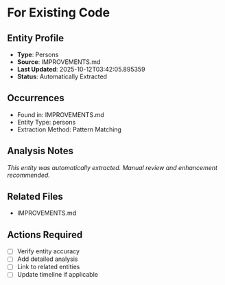 # For Existing Code

## Entity Profile
- **Type**: Persons
- **Source**: IMPROVEMENTS.md
- **Last Updated**: 2025-10-12T03:42:05.895359
- **Status**: Automatically Extracted

## Occurrences
- Found in: IMPROVEMENTS.md
- Entity Type: persons
- Extraction Method: Pattern Matching

## Analysis Notes
*This entity was automatically extracted. Manual review and enhancement recommended.*

## Related Files
- IMPROVEMENTS.md

## Actions Required
- [ ] Verify entity accuracy
- [ ] Add detailed analysis
- [ ] Link to related entities
- [ ] Update timeline if applicable
